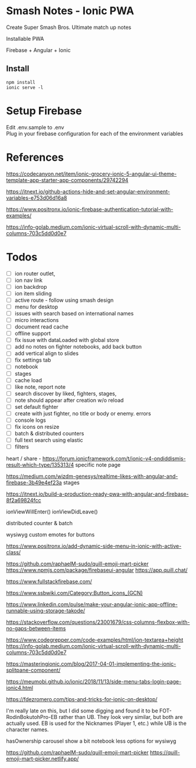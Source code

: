 # Smash Notes - Ionic PWA

Create Super Smash Bros. Ultimate match up notes 

Installable PWA  

Firebase + Angular + Ionic  

## Install

`npm install`  
`ionic serve -l`  



# Setup Firebase

Edit .env.sample to .env  
Plug in your firebase configuration for each of the environment variables  


# References

https://codecanyon.net/item/ionic-grocery-ionic-5-angular-ui-theme-template-app-starter-app-components/29742294

https://itnext.io/github-actions-hide-and-set-angular-environment-variables-e753d06d16a8

https://www.positronx.io/ionic-firebase-authentication-tutorial-with-examples/

https://info-golab.medium.com/ionic-virtual-scroll-with-dynamic-multi-columns-703c5dd0d0e7


# Todos

- [ ] ion router outlet, 
- [ ] ion nav link
- [ ] ion backdrop
- [ ] ion item sliding
- [ ] active route - follow using smash design
- [ ] menu for desktop
- [ ] issues with search based on international names
- [ ] micro interactions
- [ ] document read cache
- [ ] offline support
- [ ] fix issue with dataLoaded with global store
- [ ] add no notes on fighter notebooks, add back button
- [ ] add vertical align to slides
- [ ] fix settings tab
- [ ] notebook
- [ ] stages
- [ ] cache load
- [ ] like note, report note
- [ ] search discover by liked, fighters, stages, 
- [ ] note should appear after creation w/o reload
- [ ] set default fighter
- [ ] create with just fighter, no title or body or enemy. errors
- [ ] console logs
- [ ] fix icons on resize
- [ ] batch & distributed counters
- [ ] full text search using elastic
- [ ] filters

heart / share - https://forum.ionicframework.com/t/ionic-v4-ondiddismis-result-which-type/135313/4
specific note page

https://medium.com/wizdm-genesys/realtime-likes-with-angular-and-firebase-3b49e4ef23a
stages

https://itnext.io/build-a-production-ready-pwa-with-angular-and-firebase-8f2a69824fcc

ionViewWillEnter()
ionViewDidLeave()

distributed counter & batch


wysiwyg
custom emotes for buttons

https://www.positronx.io/add-dynamic-side-menu-in-ionic-with-active-class/

https://github.com/raphaelM-sudo/quill-emoji-mart-picker
https://www.npmjs.com/package/firebaseui-angular
https://app.quill.chat/

https://www.fullstackfirebase.com/

https://www.ssbwiki.com/Category:Button_icons_(GCN)

https://www.linkedin.com/pulse/make-your-angular-ionic-app-offline-runnable-using-storage-takode/

https://stackoverflow.com/questions/23001679/css-columns-flexbox-with-no-gaps-between-items

https://www.codegrepper.com/code-examples/html/ion-textarea+height
https://info-golab.medium.com/ionic-virtual-scroll-with-dynamic-multi-columns-703c5dd0d0e7

https://masteringionic.com/blog/2017-04-01-implementing-the-ionic-splitpane-component/

https://meumobi.github.io/ionic/2018/11/13/side-menu-tabs-login-page-ionic4.html

https://fdezromero.com/tips-and-tricks-for-ionic-on-desktop/

I'm really late on this, but I did some digging and found it to be FOT-RodinBokutohPro-EB rather than UB. They look very similar, but both are actually used. EB is used for the Nicknames (Player 1, etc.) while UB is the character names.

hasOwnership
carousel show a bit
notebook
less options for wysiwyg

https://github.com/raphaelM-sudo/quill-emoji-mart-picker
https://quill-emoji-mart-picker.netlify.app/